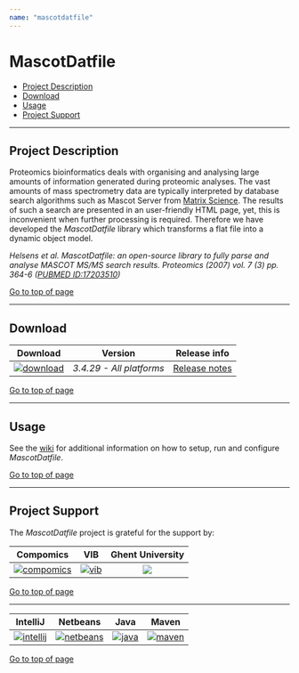 ```yaml
---
name: "mascotdatfile"
---
```


# MascotDatfile

 * [Project Description](#project-description)
 * [Download](#download)
 * [Usage](#usage)
 * [Project Support](#project-support)

----

## Project Description

Proteomics bioinformatics deals with organising and analysing large amounts of information generated during proteomic analyses. The vast amounts of mass spectrometry data are typically interpreted by database search algorithms such as Mascot Server from [Matrix Science](http://www.matrixscience.com/). The results of such a search are presented in an user-friendly HTML page, yet, this is inconvenient when further processing is required. Therefore we have developed the *MascotDatfile* library which transforms a flat file into a dynamic object model.

*Helsens et al. MascotDatfile: an open-source library to fully parse and analyse MASCOT MS/MS search results. Proteomics (2007) vol. 7 (3) pp. 364-6 ([PUBMED ID:17203510](http://www.ncbi.nlm.nih.gov/pubmed/17203510))*

[Go to top of page](#mascotdatfile)

----

## Download
| Download | Version | Release info |
| :------------: |:---------------:| :-----:|
| [![download](https://github.com/compomics/mascotdatfile/wiki/images/download_button.png)](http://genesis.ugent.be/maven2/com/compomics/mascotdatfile/3.4.29/mascotdatfile-3.4.29.zip) | *3.4.29 - All platforms* |    [Release notes](https://github.com/compomics/mascotdatfile/wiki/ReleaseNotes) |

[Go to top of page](#mascotdatfile)

----

## Usage
See the [wiki](https://github.com/compomics/mascotdatfile/wiki) for additional information on how to setup, run and configure *MascotDatfile*.

[Go to top of page](#mascotdatfile)

----

## Project Support

The *MascotDatfile* project is grateful for the support by:

<span class="noheader">

| Compomics | VIB | Ghent University|
|:--:|:--:|:--:|
| [![compomics](http://genesis.ugent.be/public_data/image/compomics.png)](http://www.compomics.com) | [![vib](http://genesis.ugent.be/public_data/image/vib.png)](http://www.vib.be) | [![](http://genesis.ugent.be/public_data/image/ugent.png)](http://www.ugent.be/en) |

</span>

[Go to top of page](#mascotdatfile)

----

| IntelliJ | Netbeans | Java | Maven |
|:--:|:--:|:--:|:--:|
| [![intellij](https://www.jetbrains.com/idea/docs/logo_intellij_idea.png)](https://www.jetbrains.com/idea/) | [![netbeans](https://netbeans.org/images_www/visual-guidelines/NB-logo-single.jpg)](https://netbeans.org/) | [![java](http://genesis.ugent.be/public_data/image/java.png)](http://java.com/en/) | [![maven](http://genesis.ugent.be/public_data/image/maven.png)](http://maven.apache.org/) |

[Go to top of page](#mascotdatfile)
